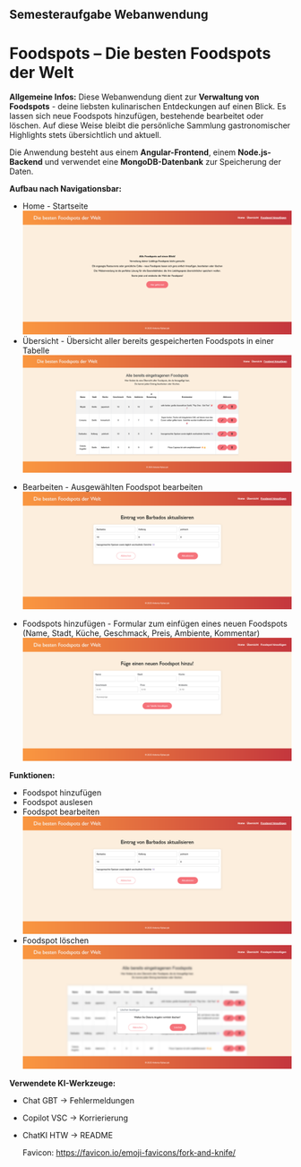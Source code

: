 ## Semesteraufgabe Webanwendung
# Foodspots – Die besten Foodspots der Welt

__Allgemeine Infos:__
Diese Webanwendung dient zur __Verwaltung von Foodspots__ - deine liebsten kulinarischen Entdeckungen auf einen Blick.
Es lassen sich neue Foodspots hinzufügen, bestehende bearbeitet oder löschen. 
Auf diese Weise bleibt die persönliche Sammlung gastronomischer Highlights stets übersichtlich und aktuell.

Die Anwendung besteht aus einem __Angular-Frontend__, einem __Node.js-Backend__ und verwendet eine __MongoDB-Datenbank__ zur Speicherung der Daten.


__Aufbau nach Navigationsbar:__
+ Home - Startseite
![alt text](image-1.png)
+ Übersicht - Übersicht aller bereits gespeicherten Foodspots in einer Tabelle
![alt text](image.png)
- Bearbeiten - Ausgewählten Foodspot bearbeiten ![alt text](image-3.png)
+ Foodspots hinzufügen - Formular zum einfügen eines neuen Foodspots (Name, Stadt, Küche, Geschmack, Preis, Ambiente, Kommentar)
![alt text](image-2.png)


__Funktionen:__
+ Foodspot hinzufügen
+ Foodspot auslesen
+ Foodspot bearbeiten
![alt text](image-3.png)
+ Foodspot löschen
![alt text](image-4.png)


__Verwendete KI-Werkzeuge:__
+ Chat GBT -> Fehlermeldungen
+ Copilot VSC -> Korrierierung
+ ChatKI HTW -> README


   Favicon: https://favicon.io/emoji-favicons/fork-and-knife/
   
